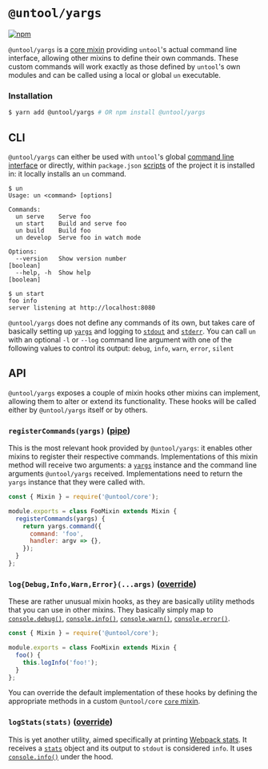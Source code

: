 # `@untool/yargs`

[![npm](https://img.shields.io/npm/v/@untool%2Fyargs.svg)](https://www.npmjs.com/package/@untool%2Fyargs)

`@untool/yargs` is a [core mixin](https://github.com/untool/untool/blob/master/packages/core/README.md#mixins) providing `untool`'s actual command line interface, allowing other mixins to define their own commands. These custom commands will work exactly as those defined by `untool`'s own modules and can be called using a local or global `un` executable.

### Installation

```bash
$ yarn add @untool/yargs # OR npm install @untool/yargs
```

## CLI

`@untool/yargs` can either be used with `untool`'s global [command line interface](https://github.com/untool/untool/blob/master/packages/cli/README.md) or directly, within `package.json` [scripts](https://docs.npmjs.com/cli/run-script) of the project it is installed in: it locally installs an `un` command.

```text
$ un
Usage: un <command> [options]

Commands:
  un serve    Serve foo
  un start    Build and serve foo
  un build    Build foo
  un develop  Serve foo in watch mode

Options:
  --version   Show version number                                     [boolean]
  --help, -h  Show help                                               [boolean]

$ un start
foo info
server listening at http://localhost:8080
```

`@untool/yargs` does not define any commands of its own, but takes care of basically setting up [`yargs`](http://yargs.js.org) and logging to [`stdout`](<https://en.wikipedia.org/wiki/Standard_streams#Standard_output_(stdout)>) and [`stderr`](<https://en.wikipedia.org/wiki/Standard_streams#Standard_error_(stderr)>). You can call `un` with an optional `-l` or `--log` command line argument with one of the following values to control its output: `debug`, `info`, `warn`, `error`, `silent`

## API

`@untool/yargs` exposes a couple of mixin hooks other mixins can implement, allowing them to alter or extend its functionality. These hooks will be called either by `@untool/yargs` itself or by others.

### `registerCommands(yargs)` ([pipe](https://github.com/untool/mixinable/blob/master/README.md#definepipe))

This is the most relevant hook provided by `@untool/yargs`: it enables other mixins to register their respective commands. Implementations of this mixin method will receive two arguments: a [`yargs`](http://yargs.js.org) instance and the command line arguments `@untool/yargs` received. Implementations need to return the `yargs` instance that they were called with.

```javascript
const { Mixin } = require('@untool/core');

module.exports = class FooMixin extends Mixin {
  registerCommands(yargs) {
    return yargs.command({
      command: 'foo',
      handler: argv => {},
    });
  }
};
```

### `log{Debug,Info,Warn,Error}(...args)` ([override](https://github.com/untool/mixinable/blob/master/README.md#defineoverride))

These are rather unusual mixin hooks, as they are basically utility methods that you can use in other mixins. They basically simply map to [`console.debug()`](https://nodejs.org/api/console.html#console_console_debug_data_args), [`console.info()`](https://nodejs.org/api/console.html#console_console_info_data_args), [`console.warn()`](https://nodejs.org/api/console.html#console_console_warn_data_args), [`console.error()`](https://nodejs.org/api/console.html#console_console_error_data_args).

```javascript
const { Mixin } = require('@untool/core');

module.exports = class FooMixin extends Mixin {
  foo() {
    this.logInfo('foo!');
  }
};
```

You can override the default implementation of these hooks by defining the appropriate methods in a custom `@untool/core` [`core` mixin](https://github.com/untool/untool/blob/master/packages/core/README.md#mixins).

### `logStats(stats)` ([override](https://github.com/untool/mixinable/blob/master/README.md#defineoverride))

This is yet another utility, aimed specifically at printing [Webpack stats](https://webpack.js.org/configuration/stats/). It receives a [`stats`](https://github.com/webpack/docs/wiki/node.js-api#stats) object and its output to `stdout` is considered `info`. It uses [`console.info()`](https://nodejs.org/api/console.html#console_console_info_data_args) under the hood.
